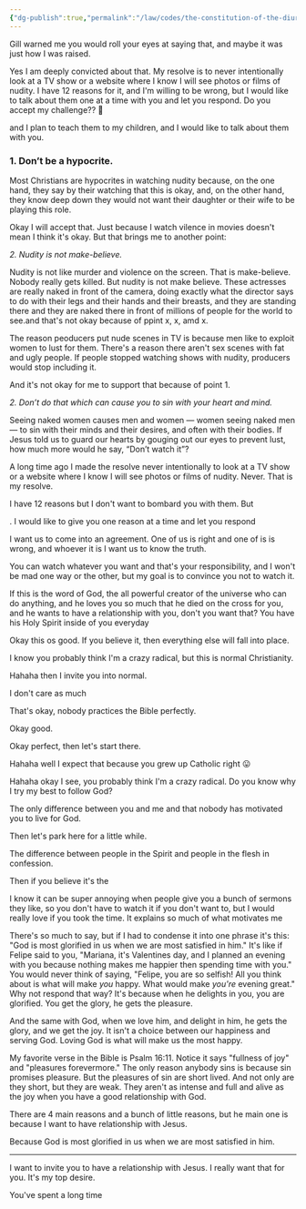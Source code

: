 ```yaml
---
{"dg-publish":true,"permalink":"/law/codes/the-constitution-of-the-diurnal-conduct-of-individual-persons/framework-discussions/nudity-in-movies/my-resolve-and-christian-hedonism/","tags":["checklistitem"],"created":"Nov 8, 2021, 8:19 AM","updated":""}
---
```



Gill warned me you would roll your eyes at saying that, and maybe it was just how I was raised.

Yes I am deeply convicted about that. My resolve is to never intentionally look at a TV show or a website where I know I will see photos or films of nudity. I have 12 reasons for it, and I'm willing to be wrong, but I would like to talk about them one at a time with you and let you respond. Do you accept my challenge?? 🤺

and I plan to teach them to my children, and I would like to talk about them with you.

### **1. Don’t be a hypocrite.**

Most Christians are hypocrites in watching nudity because, on the one hand, they say by their watching that this is okay, and, on the other hand, they know deep down they would not want their daughter or their wife to be playing this role.

Okay I will accept that. Just because I watch vilence in movies doesn't mean I think it's okay. But that brings me to another point:

*2. Nudity is not make-believe.*

Nudity is not like murder and violence on the screen. That is make-believe. Nobody really gets killed. But nudity is not make believe. These actresses are really naked in front of the camera, doing exactly what the director says to do with their legs and their hands and their breasts, and they are standing there and they are naked there in front of millions of people for the world to see.and that's not okay because of ppint x, x, amd x.

The reason peoducers put nude scenes in TV is because men like to exploit women to lust for them. There's a reason there aren't sex scenes with fat and ugly people. If people stopped watching shows with nudity, producers would stop including it.

And it's not okay for me to support that because of point 1.

*2. Don’t do that which can cause you to sin with your heart and mind.*

Seeing naked women causes men and women — women seeing naked men — to sin with their minds and their desires, and often with their bodies. If Jesus told us to guard our hearts by gouging out our eyes to prevent lust, how much more would he say, “Don’t watch it”?

A long time ago I made the resolve never intentionally to look at a TV show or a website where I know I will see photos or films of nudity. Never. That is my resolve.

I have 12 reasons but I don't want to bombard you with them. But

. I would like to give you one reason at a time and let you respond

I want us to come into an agreement. One of us is right and one of is is wrong, and whoever it is I want us to know the truth.

You can watch whatever you want and that's your responsibility, and I won't be mad one way or the other, but my goal is to convince you not to watch it.

If this is the word of God, the all powerful creator of the universe who can do anything, and he loves you so much that he died on the cross for you, and he wants to have a relationship with you, don't you want that? You have his Holy Spirit inside of you everyday

Okay this os good. If you believe it, then everything else will fall into place.

I know you probably think I'm a crazy radical, but this is normal Christianity.

Hahaha then I invite you into normal.

I don't care as much

That's okay, nobody practices the Bible perfectly.

Okay good.

Okay perfect, then let's start there.

Hahaha well I expect that because you grew up Catholic right 😛

Hahaha okay I see, you probably think I'm a crazy radical. Do you know why I try my best to follow God?

The only difference between you and me and that nobody has motivated you to live for God.

Then let's park here for a little while.

The difference between people in the Spirit and people in the flesh in confession.

Then if you believe it's the

I know it can be super annoying when people give you a bunch of sermons they like, so you don't have to watch it if you don't want to, but I would really love if you took the time. It explains so much of what motivates me

There's so much to say, but if I had to condense it into one phrase it's this: "God is most glorified in us when we are most satisfied in him." It's like if Felipe said to you, "Mariana, it's Valentines day, and I planned an evening with you because nothing makes me happier then spending time with you." You would never think of saying, "Felipe, you are so selfish! All you think about is what will make *you* happy. What would make *you're* evening great." Why not respond that way? It's because when he delights in you, you are glorified. You get the glory, he gets the pleasure.

And the same with God, when we love him, and delight in him, he gets the glory, and we get the joy. It isn't a choice between our happiness and serving God. Loving God is what will make us the most happy.

My favorite verse in the Bible is Psalm 16:11. Notice it says "fullness of joy" and "pleasures forevermore." The only reason anybody sins is because sin promises pleasure. But the pleasures of sin are short lived. And not only are they short, but they are weak. They aren't as intense and full and alive as the joy when you have a good relationship with God.

There are 4 main reasons and a bunch of little reasons, but he main one is because I want to have relationship with Jesus.

Because God is most glorified in us when we are most satisfied in him.

---

I want to invite you to have a relationship with Jesus. I really want that for you. It's my top desire.

You've spent a long time